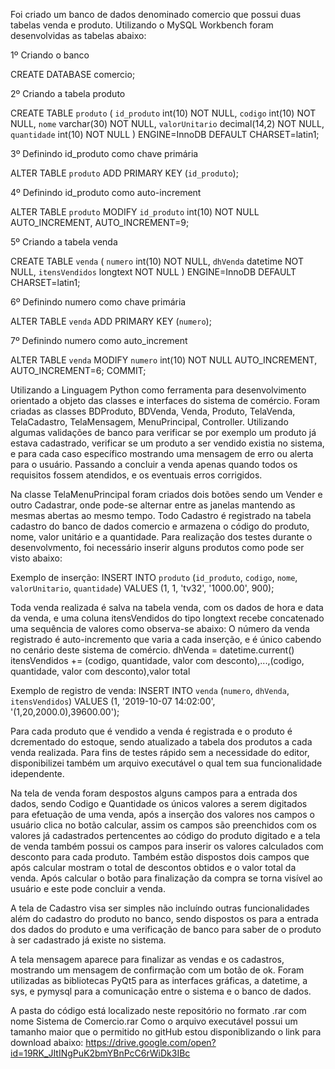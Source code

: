Foi criado um banco de dados denominado comercio que possui duas tabelas venda e produto.
Utilizando o MySQL Workbench foram desenvolvidas as tabelas abaixo:

1º Criando o banco

CREATE DATABASE comercio;

2º Criando a tabela produto

CREATE TABLE `produto` (
  `id_produto` int(10) NOT NULL,
  `codigo` int(10) NOT NULL,
  `nome` varchar(30) NOT NULL,
  `valorUnitario` decimal(14,2) NOT NULL,
  `quantidade` int(10) NOT NULL
) ENGINE=InnoDB DEFAULT CHARSET=latin1;

3º Definindo id_produto como chave primária

ALTER TABLE `produto`
  ADD PRIMARY KEY (`id_produto`);
  
4º Definindo id_produto como auto-increment

ALTER TABLE `produto`
  MODIFY `id_produto` int(10) NOT NULL AUTO_INCREMENT, AUTO_INCREMENT=9;
  
5º Criando a tabela venda
 
CREATE TABLE `venda` (
  `numero` int(10) NOT NULL,
  `dhVenda` datetime NOT NULL,
  `itensVendidos` longtext NOT NULL
) ENGINE=InnoDB DEFAULT CHARSET=latin1;

6º Definindo numero como chave primária

ALTER TABLE `venda`
  ADD PRIMARY KEY (`numero`);

7º Definindo numero como auto_increment

ALTER TABLE `venda`
  MODIFY `numero` int(10) NOT NULL AUTO_INCREMENT, AUTO_INCREMENT=6;
COMMIT;

Utilizando a Linguagem Python como ferramenta para desenvolvimento orientado a objeto das classes e interfaces do sistema de comércio.
Foram criadas as classes BDProduto, BDVenda, Venda, Produto, TelaVenda, TelaCadastro, TelaMensagem, MenuPrincipal, Controller.
Utilizando algumas validações de banco para verificar se por exemplo um produto já estava cadastrado, verificar se um 
produto a ser vendido existia no sistema, e para cada caso específico mostrando uma mensagem de erro ou alerta para o usuário.
Passando a concluir a venda apenas quando todos os requisitos fossem atendidos, e os eventuais erros corrigidos.

Na classe TelaMenuPrincipal foram criados dois botões sendo um Vender e outro Cadastrar, onde pode-se alternar entre as janelas mantendo as mesmas abertas ao mesmo tempo.
Todo Cadastro é registrado na tabela cadastro do banco de dados comercio e armazena o código do produto, nome, valor unitário e a 
quantidade.
Para realização dos testes durante o desenvolvmento, foi necessário inserir alguns produtos como pode ser visto abaixo:


Exemplo de inserção:
INSERT INTO `produto` (`id_produto`, `codigo`, `nome`, `valorUnitario`, `quantidade`) VALUES
(1, 1, 'tv32', '1000.00', 900);


Toda venda realizada é salva na tabela venda, com os dados de hora e data da venda, e uma coluna itensVendidos do tipo longtext recebe
concatenado uma sequência de valores como observa-se abaixo:
O número da venda registrado é auto-incremento que varia a cada inserção, e é único cabendo no cenário deste sistema de comércio.
dhVenda = datetime.current()
itensVendidos += (codigo, quantidade, valor com desconto),...,(codigo, quantidade, valor com desconto),valor total

Exemplo de registro de venda:
INSERT INTO `venda` (`numero`, `dhVenda`, `itensVendidos`) VALUES
(1, '2019-10-07 14:02:00', '(1,20,2000.0),39600.00');

Para cada produto que é vendido a venda é registrada e o produto é dcrementado do estoque, sendo atualizado a tabela dos produtos a cada
venda realizada.
Para fins de testes rápido sem a necessidade do editor, disponibilizei também um arquivo executável o qual tem sua funcionalidade
idependente.

Na tela de venda foram despostos alguns campos para a entrada dos dados, sendo Codigo e Quantidade os únicos valores a serem digitados
para efetuação de uma venda, após a inserção dos valores nos campos o usuário clica no botão calcular, assim os campos são preenchidos
com os valores já cadastrados pertencentes ao código do produto digitado e a tela de venda também possui os campos para inserir os 
valores calculados com desconto para cada produto. Também estão dispostos dois campos que após calcular mostram o total de descontos 
obtidos e o valor total da venda. Após calcular o botão para finalização da compra se torna visível ao usuário e este pode concluir a 
venda.

A tela de Cadastro visa ser simples não incluíndo outras funcionalidades além do cadastro do produto no banco, sendo dispostos os 
para a entrada dos dados do produto e uma verificação de banco para saber de o produto à ser cadastrado já existe no sistema.

A tela mensagem aparece para finalizar as vendas e os cadastros, mostrando um mensagem de confirmação com um botão de ok.
Foram utilizadas as bibliotecas PyQt5 para as interfaces gráficas, a datetime, a sys, e pymysql para a comunicação entre o sistema e o
banco de dados.

A pasta do código está localizado neste repositório no formato .rar com nome Sistema de Comercio.rar
Como o arquivo executável possui um tamanho maior que o permitido no gitHub estou disponiblizando o link para download abaixo:
https://drive.google.com/open?id=19RK_JItINgPuK2bmYBnPcC6rWiDk3IBc
